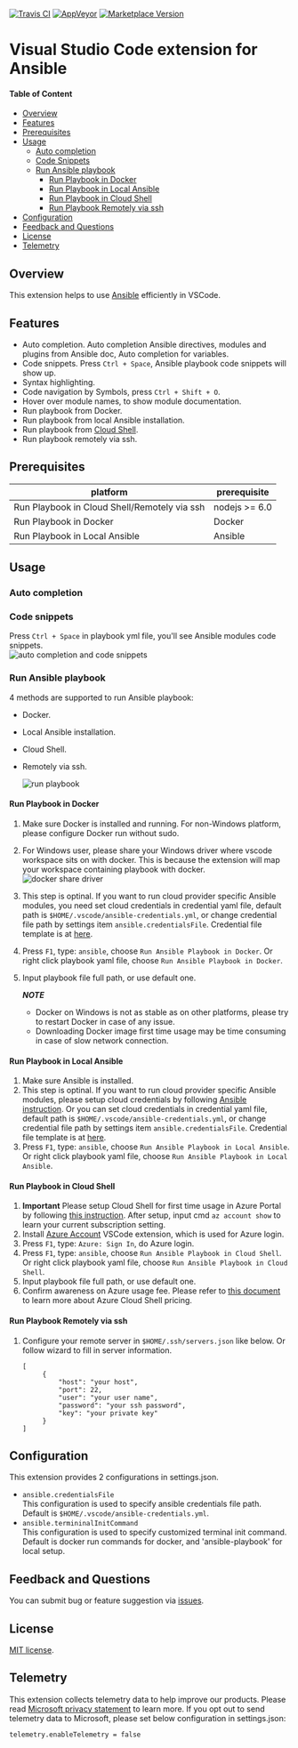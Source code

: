 [![Travis CI](https://travis-ci.org/VSChina/vscode-ansible.svg?branch=master)](https://travis-ci.org/VSChina/vscode-ansible)
[![AppVeyor](https://ci.appveyor.com/api/projects/status/kq11m16pl22k29un?svg=true)](https://ci.appveyor.com/project/yungez/vscode-ansible)
[![Marketplace Version](https://vsmarketplacebadge.apphb.com/version/vscoss.vscode-ansible.svg "Current Release")](https://marketplace.visualstudio.com/items?itemName=vscoss.vscode-ansible)

# Visual Studio Code extension for Ansible

#### Table of Content
- [Overview](#overview)
- [Features](#features)
- [Prerequisites](#prerequisites)
- [Usage](#usage) 
   - [Auto completion](#auto-completion)
   - [Code Snippets](#code-snippets)
   - [Run Ansible playbook](#run-ansible-playbook) 
       - [Run Playbook in Docker](#run-playbook-in-docker)
       - [Run Playbook in Local Ansible](#run-playbook-in-local-ansible)
       - [Run Playbook in Cloud Shell](#run-playbook-in-cloud-shell)
       - [Run Playbook Remotely via ssh](#run-playbook-remotely-via-ssh)
- [Configuration](#configuration)
- [Feedback and Questions](#feedback-and-questions)
- [License](#license)
- [Telemetry](#telemetry)


## Overview
This extension helps to use [Ansible](https://www.ansible.com/) efficiently in VSCode.

## Features

  - Auto completion. Auto completion Ansible directives, modules and plugins from Ansible doc, Auto completion for variables.
  - Code snippets.  Press `Ctrl + Space`, Ansible playbook code snippets will show up.
  - Syntax highlighting.
  - Code navigation by Symbols, press `Ctrl + Shift + O`.
  - Hover over module names, to show module documentation. 
  - Run playbook from Docker.
  - Run playbook from local Ansible installation.
  - Run playbook from [Cloud Shell](https://azure.microsoft.com/en-us/features/cloud-shell/). 
  - Run playbook remotely via ssh.


## Prerequisites

|platform|prerequisite|
|--------|-----------|
|Run Playbook in Cloud Shell/Remotely via ssh| nodejs >= 6.0 |
|Run Playbook in Docker|Docker|
|Run Playbook in Local Ansible| Ansible |

## Usage
### Auto completion
### Code snippets  
Press `Ctrl + Space` in playbook yml file, you'll see Ansible modules code snippets.    
![auto completion and code snippets](./images/authoring.gif)

### Run Ansible playbook   
  4 methods are supported to run Ansible playbook: 
  - Docker.
  - Local Ansible installation.
  - Cloud Shell.
  - Remotely via ssh.

    ![run playbook](./images/menu.png)
  
#### Run Playbook in Docker
1. Make sure Docker is installed and running. For non-Windows platform, please configure Docker run without sudo.
1. For Windows user, please share your Windows driver where vscode workspace sits on with docker. This is because the extension will map your workspace containing playbook with docker.   
![docker share driver](./images/dockerconfig.png)
1. This step is optinal. If you want to run cloud provider specific Ansible modules, you need set cloud credentials in credential yaml file, default path is `$HOME/.vscode/ansible-credentials.yml`, or change credential file path by settings item  `ansible.credentialsFile`. Credential file template is at [here](https://github.com/VSChina/vscode-ansible/blob/master/config/credentials.yml).    
1. Press `F1`, type: `ansible`, choose `Run Ansible Playbook in Docker`. Or right click playbook yaml file, choose `Run Ansible Playbook in Docker`.
1. Input playbook file full path, or use default one.

           
    ***NOTE***  
    - Docker on Windows is not as stable as on other platforms, please try to restart Docker in case of any issue.
    - Downloading Docker image first time usage may be time consuming in case of slow network connection.

#### Run Playbook in Local Ansible
1. Make sure Ansible is installed.
1. This step is optinal. If you want to run cloud provider specific Ansible modules, please setup cloud credentials by following [Ansible instruction](http://docs.ansible.com/ansible/latest/guides.html). Or you can set cloud credentials in credential yaml file, default path is `$HOME/.vscode/ansible-credentials.yml`, or change credential file path by settings item  `ansible.credentialsFile`. Credential file template is at [here](https://github.com/VSChina/vscode-ansible/blob/master/config/credentials.yml).  
1. Press `F1`, type: `ansible`, choose `Run Ansible Playbook in Local Ansible`. Or right click playbook yaml file, choose `Run Ansible Playbook in Local Ansible`.



#### Run Playbook in Cloud Shell
1. **Important** Please setup Cloud Shell for first time usage in Azure Portal by following [this instruction](https://docs.microsoft.com/en-us/azure/cloud-shell/overview). After setup, input cmd `az account show` to learn your current subscription setting.
1. Install [Azure Account](https://marketplace.visualstudio.com/items?itemName=ms-vscode.azure-account) VSCode extension, which is used for Azure login.
1. Press `F1`, type: `Azure: Sign In`, do Azure login.
1. Press `F1`, type: `ansible`, choose `Run Ansible Playbook in Cloud Shell`. Or right click playbook yaml file, choose `Run Ansible Playbook in Cloud Shell`.
1. Input playbook file full path, or use default one.
1. Confirm awareness on Azure usage fee. Please refer to [this document](https://docs.microsoft.com/en-us/azure/cloud-shell/pricing) to learn more about Azure Cloud Shell pricing.
    
#### Run Playbook Remotely via ssh
1. Configure your remote server in `$HOME/.ssh/servers.json` like below. Or follow wizard to fill in server information.
   ```
   [
        {
            "host": "your host",
            "port": 22,
            "user": "your user name",
            "password": "your ssh password",
            "key": "your private key"
        }
   ]
   ```

## Configuration  
This extension provides 2 configurations in settings.json.
  - `ansible.credentialsFile`  
    This configuration is used to specify ansible credentials file path. Default is `$HOME/.vscode/ansible-credentials.yml`.
  - `ansible.termininalInitCommand`  
    This configuration is used to specify customized terminal init command. Default is docker run commands for docker, and 'ansible-playbook' for local setup.


## Feedback and Questions
You can submit bug or feature suggestion via [issues](https://github.com/VSChina/vscode-ansible/issues/new).

## License
[MIT license](./LICENSE.md).

## Telemetry
This extension collects telemetry data to help improve our products. Please read [Microsoft privacy statement](https://privacy.microsoft.com/en-us/privacystatement) to learn more. If you opt out to send telemetry data to Microsoft, please set below configuration in settings.json:
```
telemetry.enableTelemetry = false
```

